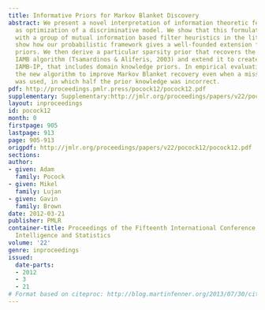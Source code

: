 ```yaml
---
title: Informative Priors for Markov Blanket Discovery
abstract: We present a novel interpretation of information theoretic feature selection
  as optimization of a discriminative model. We show that this formulation coincides
  with a group of mutual information based filter heuristics in the literature, and
  show how our probabilistic framework gives a well-founded extension for informative
  priors. We then derive a particular sparsity prior that recovers the well-known
  IAMB algorithm (Tsamardinos & Aliferis, 2003) and extend it to create a novel algorithm,
  IAMB-IP, that includes domain knowledge priors. In empirical evaluations, we find
  the new algorithm to improve Markov Blanket recovery even when a misspecified prior
  was used, in which half the prior knowledge was incorrect.
pdf: http://proceedings.pmlr.press/pocock12/pocock12.pdf
supplementary: Supplementary:http://jmlr.org/proceedings/papers/v22/pocock12/pocock12Supple.pdf
layout: inproceedings
id: pocock12
month: 0
firstpage: 905
lastpage: 913
page: 905-913
origpdf: http://jmlr.org/proceedings/papers/v22/pocock12/pocock12.pdf
sections: 
author:
- given: Adam
  family: Pocock
- given: Mikel
  family: Lujan
- given: Gavin
  family: Brown
date: 2012-03-21
publisher: PMLR
container-title: Proceedings of the Fifteenth International Conference on Artificial
  Intelligence and Statistics
volume: '22'
genre: inproceedings
issued:
  date-parts:
  - 2012
  - 3
  - 21
# Format based on citeproc: http://blog.martinfenner.org/2013/07/30/citeproc-yaml-for-bibliographies/
---
```

